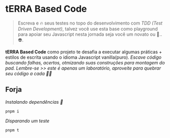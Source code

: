 # tERRA Based Code

>Escreva e 🔥 seus testes no topo do desenvolvimento com *TDD (Test Driven Development)*, talvez você use esta base como playground para apoiar seu Javascript nesta jornada seja você um novato ou 🌌..👽. 

 **tERRA Based Code** como projeto te desafia a executar algumas práticas + estilos de escrita usando o idioma Javascript vanilla(puro). *Escave código buscando falhas, acertos, otmizando suas construções para montagem do pad. Lembre-se >> este é apenas um laboratório, aproveite para quebrar seu código a cada 🧪💥*

## Forja

*Instalando dependências :eyes:*
```shell
pnpm i
```
*Disparando um teste*
```shell
pnpm t
```